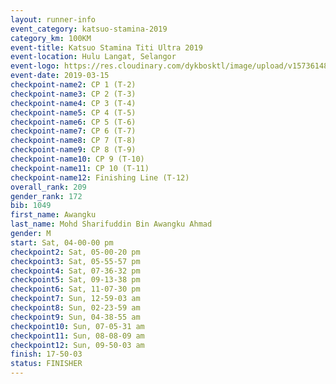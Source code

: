 ```yaml
--- 
layout: runner-info 
event_category: katsuo-stamina-2019 
category_km: 100KM 
event-title: Katsuo Stamina Titi Ultra 2019 
event-location: Hulu Langat, Selangor 
event-logo: https://res.cloudinary.com/dykbosktl/image/upload/v1573614825/Logo/Logo_p7ft6n.png 
event-date: 2019-03-15 
checkpoint-name2: CP 1 (T-2) 
checkpoint-name3: CP 2 (T-3) 
checkpoint-name4: CP 3 (T-4) 
checkpoint-name5: CP 4 (T-5) 
checkpoint-name6: CP 5 (T-6) 
checkpoint-name7: CP 6 (T-7) 
checkpoint-name8: CP 7 (T-8) 
checkpoint-name9: CP 8 (T-9) 
checkpoint-name10: CP 9 (T-10) 
checkpoint-name11: CP 10 (T-11) 
checkpoint-name12: Finishing Line (T-12) 
overall_rank: 209
gender_rank: 172
bib: 1049
first_name: Awangku
last_name: Mohd Sharifuddin Bin Awangku Ahmad
gender: M
start: Sat, 04-00-00 pm
checkpoint2: Sat, 05-00-20 pm
checkpoint3: Sat, 05-55-57 pm
checkpoint4: Sat, 07-36-32 pm
checkpoint5: Sat, 09-13-38 pm
checkpoint6: Sat, 11-07-30 pm
checkpoint7: Sun, 12-59-03 am
checkpoint8: Sun, 02-23-59 am
checkpoint9: Sun, 04-38-55 am
checkpoint10: Sun, 07-05-31 am
checkpoint11: Sun, 08-08-09 am
checkpoint12: Sun, 09-50-03 am
finish: 17-50-03
status: FINISHER
--- 
```

